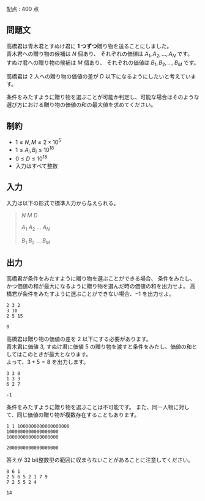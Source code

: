 配点 : $400$ 点

## 問題文

高橋君は青木君とすぬけ君に **$1$ つずつ**贈り物を送ることにしました。<br>
青木君への贈り物の候補は $N$ 個あり、
それぞれの価値は $A_1, A_2, \ldots,A_N$ です。<br>
すぬけ君への贈り物の候補は $M$ 個あり、
それぞれの価値は  $B_1, B_2, \ldots,B_M$ です。  

高橋君は $2$ 人への贈り物の価値の差が $D$ 以下になるようにしたいと考えています。

条件をみたすように贈り物を選ぶことが可能か判定し、可能な場合はそのような選び方における贈り物の価値の和の最大値を求めてください。

## 制約

- $1\leq N,M\leq 2\times 10^5$
- $1\leq A_i,B_i\leq 10^{18}$
- $0\leq D \leq 10^{18}$
- 入力はすべて整数

## 入力

入力は以下の形式で標準入力から与えられる。

> $N$ $M$ $D$
> 
> $A_1$ $A_2$ $\ldots$ $A_N$
> 
> $B_1$ $B_2$ $\ldots$ $B_M$

## 出力

高橋君が条件をみたすように贈り物を選ぶことができる場合、
条件をみたし、かつ価値の和が最大になるように贈り物を選んだ時の価値の和を出力せよ。
高橋君が条件をみたすように選ぶことができない場合、$-1$ を出力せよ。

```input1
2 3 2
3 10
2 5 15
```

```output1
8
```

高橋君は贈り物の価値の差を $2$ 以下にする必要があります。<br>
青木君に価値 $3$, すぬけ君に価値 $5$ の贈り物を渡すと条件をみたし、価値の和としてはこのときが最大となります。<br>
よって、$3+5=8$ を出力します。

```input2
3 3 0
1 3 3
6 2 7
```

```output2
-1
```

条件をみたすように贈り物を選ぶことは不可能です。
また、同一人物に対して、同じ価値の贈り物が複数存在することもあります。

```input3
1 1 1000000000000000000
1000000000000000000
1000000000000000000
```

```output3
2000000000000000000
```

答えが $32$ bit整数型の範囲に収まらないことがあることに注意してください。

```input4
8 6 1
2 5 6 5 2 1 7 9
7 2 5 5 2 4
```

```output4
14
```